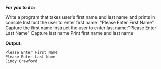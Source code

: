**For you to do:**

Write a program that takes user's first name and last name and prints in console
Instruct the user to enter first name: "Please Enter First Name"
Capture the first name
Instruct the user to enter last name:"Please Enter Last Name"
Capture last name
Print first name and last name

**Output:**

```
Please Enter First Name
Please Enter Last Name
Cindy Crawford
```